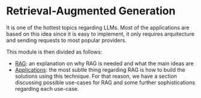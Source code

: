 # Retrieval-Augmented Generation

It is one of the hottest topics regarding LLMs. Most of the applications are based on this idea since it is easy to implement, it only requires arquitecture and sending requests to most popular providers.

This module is then divided as follows:

- [RAG](01-RAG.md): an explanation on why RAG is needed and what the main ideas are
- [Applications](02-applications.md): the most subtle thing regarding RAG is how to build the solutions using this technique. For that reason, we have a section discussing possible use-cases for RAG and some further sophistications regarding each use-case.
